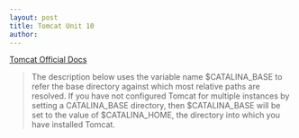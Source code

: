 ```yaml
---
layout: post
title: Tomcat Unit 10
author:
---
```


[Tomcat Official Docs](https://tomcat.apache.org/tomcat-8.5-doc/config/context.html)

> The description below uses the variable name $CATALINA_BASE to refer the base directory against which most relative paths are resolved. If you have not configured Tomcat for multiple instances by setting a CATALINA_BASE directory, then $CATALINA_BASE will be set to the value of $CATALINA_HOME, the directory into which you have installed Tomcat.
